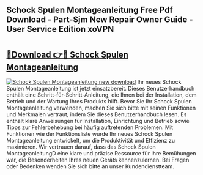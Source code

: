 ## Schock Spulen Montageanleitung Free Pdf Download - Part-Sjm New Repair Owner Guide - User Service Edition xoVPN

# <h2><a href="http://df6sm3.blite.top/?on=Schock+Spulen+Montageanleitung">🔗Download 👉🔴 Schock Spulen Montageanleitung</a></h2>

[![Schock Spulen Montageanleitung new download](https://i.imgur.com/lujVjoI.png)](http://df6sm3.blite.top/?on=Schock+Spulen+Montageanleitung)
Ihr neues Schock Spulen Montageanleitung ist jetzt einsatzbereit. Dieses Benutzerhandbuch enthält eine Schritt-für-Schritt-Anleitung, die Ihnen bei der Installation, dem Betrieb und der Wartung Ihres Produkts hilft. Bevor Sie Ihr Schock Spulen Montageanleitung verwenden, machen Sie sich bitte mit seinen Funktionen und Merkmalen vertraut, indem Sie dieses Benutzerhandbuch lesen. Es enthält klare Anweisungen für Installation, Einrichtung und Betrieb sowie Tipps zur Fehlerbehebung bei häufig auftretenden Problemen. Mit Funktionen wie der Funktionsliste wurde Ihr neues Schock Spulen Montageanleitung entwickelt, um die Produktivität und Effizienz zu maximieren. Wir vertrauen darauf, dass das Schock Spulen MontageanleitungD eine klare und präzise Ressource für Ihre Bemühungen war, die Besonderheiten Ihres neuen Geräts kennenzulernen. Bei Fragen oder Bedenken wenden Sie sich bitte an unser Kundendienstteam.
